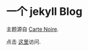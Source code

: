 # 一个 jekyll Blog

主题源自 [Carte Noire](https://github.com/jacobtomlinson/carte-noire).

点击 [这里](yodahuang.github.io)访问.

